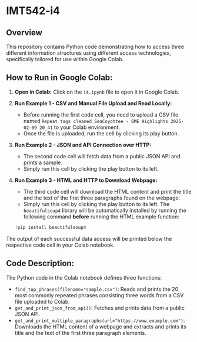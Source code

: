 # IMT542-i4

## Overview
This repository contains Python code demonstrating how to access three different information structures using different access technologies, specifically tailored for use within Google Colab.

## How to Run in Google Colab:

1.  **Open in Colab:** Click on the `i4.ipynb` file to open it in Google Colab.

2. **Run Example 1 - CSV and Manual File Upload and Read Locally:**
    * Before running the first code cell, you need to upload a CSV file named `Repeat tags cleaned_SeaCoyottee - SME Highlights 2025-02-09 20_41` to your Colab environment.
    * Once the file is uploaded, run the cell by clicking its play button.
      
3.  **Run Example 2 - JSON and API Connection over HTTP:**
    * The second code cell will fetch data from a public JSON API and prints a sample.
    * Simply run this cell by clicking the play button to its left. 

5.   **Run Example 3 - HTML and HTTP to Download Webpage:**
     * The third code cell will download the HTML content and print the title and the text of the first three paragraphs found on the webpage.
     * Simply run this cell by clicking the play button to its left. The `beautifulsoup4` library will be automatically installed by running the following command **before** running the HTML example function:
      ```python
      !pip install beautifulsoup4
      ```
      
The output of each successful data access will be printed below the respective code cell in your Colab notebook.


## Code Description:

The Python code in the Colab notebook defines three functions:

* `find_top_phrases(filename="sample.csv")`: Reads and prints the 20 most commonly repeated phrases consisting three words from a CSV file uploaded to Colab.
* `get_and_print_json_from_api()`: Fetches and prints data from a public JSON API.
* `get_and_print_multiple_paragraphs(url="https://www.example.com")`: Downloads the HTML content of a webpage and extracts and prints its title and the text of the first three paragraph elements.
